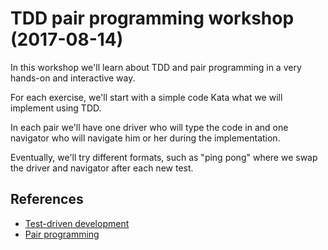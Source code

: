 # TDD pair programming workshop (2017-08-14)

In this workshop we'll learn about TDD and pair programming in a very hands-on and interactive way.

For each exercise, we'll start with a simple code Kata what we will implement using TDD.

In each pair we'll have one driver who will type the code in 
and one navigator who will navigate him or her during the implementation.

Eventually, we'll try different formats, 
such as "ping pong" where we swap the driver and navigator after each new test.

## References

* [Test-driven development](http://agiledata.org/essays/tdd.html)
* [Pair programming](https://www.agilealliance.org/glossary/pairing/)
